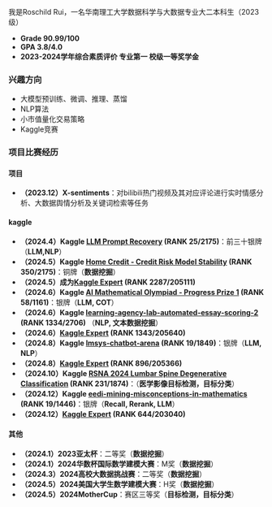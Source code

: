 我是Roschild Rui，一名华南理工大学数据科学与大数据专业大二本科生（2023级）
- **Grade 90.99/100**
- **GPA 3.8/4.0**
- **2023-2024学年综合素质评价 专业第一 校级一等奖学金**

### 兴趣方向
- 大模型预训练、微调、推理、蒸馏
- NLP算法
- 小市值量化交易策略
- Kaggle竞赛

### 项目比赛经历
#### 项目
- **（2023.12）X-sentiments**：对bilibili热门视频及其对应评论进行实时情感分析、大数据舆情分析及关键词检索等任务

#### kaggle 
- **（2024.4）Kaggle [LLM Prompt Recovery](https://www.kaggle.com/competitions/llm-prompt-recovery) (RANK 25/2175)**：前三十银牌 （**LLM,NLP**）
- **（2024.5）Kaggle [Home Credit - Credit Risk Model Stability](https://www.kaggle.com/competitions/home-credit-credit-risk-model-stability) (RANK 350/2175)**：铜牌（**数据挖掘**）
- **（2024.5）成为[Kaggle Expert](https://www.kaggle.com/roschildrui) (RANK 2287/205111)**
- **（2024.6）Kaggle [AI Mathematical Olympiad - Progress Prize 1](https://www.kaggle.com/competitions/ai-mathematical-olympiad-prize) (RANK 58/1161)**：银牌（**LLM, COT**）
- **（2024.6）Kaggle [learning-agency-lab-automated-essay-scoring-2](https://www.kaggle.com/competitions/learning-agency-lab-automated-essay-scoring-2) (RANK 1334/2706)** （**NLP, 文本数据挖掘**）
- **（2024.6）[Kaggle Expert](https://www.kaggle.com/roschildrui) (RANK 1343/205640)**
- **（2024.8）Kaggle [lmsys-chatbot-arena](https://www.kaggle.com/competitions/lmsys-chatbot-arena) (RANK 19/1849)**：银牌（**LLM, NLP**）
- **（2024.8）[Kaggle Expert](https://www.kaggle.com/roschildrui) (RANK 896/205366)**
- **（2024.10）Kaggle [RSNA 2024 Lumbar Spine Degenerative Classification](https://www.kaggle.com/competitions/rsna-2024-lumbar-spine-degenerative-classification)
  (RANK 231/1874)**：（**医学影像目标检测，目标分类**）
- **（2024.12）Kaggle [eedi-mining-misconceptions-in-mathematics](https://www.kaggle.com/competitions/eedi-mining-misconceptions-in-mathematics) (RANK 19/1446)**：银牌（**Recall, Rerank, LLM**）
- **（2024.12）[Kaggle Expert](https://www.kaggle.com/roschildrui) (RANK 644/203040)**


#### 其他
- **（2024.1）2023亚太杯**：二等奖（**数据挖掘**）
- **（2024.1）2024华数杯国际数学建模大赛**：M奖（**数据挖掘**）
- **（2024.3）2024高校大数据挑战赛**：二等奖（**数据挖掘**）
- **（2024.5）2024美国大学生数学建模大赛**：H奖（**数据挖掘**）
- **（2024.5）2024MotherCup**：赛区三等奖（**目标检测，目标分类**）



